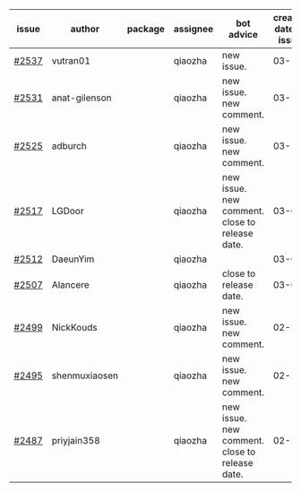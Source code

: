 | issue | author | package | assignee | bot advice | created date of issue | target release date | date from target |
| ------ | ------ | ------ | ------ | ------ | ------ | ------ | :-----: |
| [#2537](https://github.com/Azure/sdk-release-request/issues/2537) | vutran01 |  | qiaozha | new issue. | 03-15 | 03-29 |  |
| [#2531](https://github.com/Azure/sdk-release-request/issues/2531) | anat-gilenson |  | qiaozha | new issue. new comment. | 03-14 | 03-28 |  |
| [#2525](https://github.com/Azure/sdk-release-request/issues/2525) | adburch |  | qiaozha | new issue. new comment. | 03-11 | 03-21 |  |
| [#2517](https://github.com/Azure/sdk-release-request/issues/2517) | LGDoor |  | qiaozha | new issue. new comment. close to release date.  | 03-09 | 03-14 | -1 |
| [#2512](https://github.com/Azure/sdk-release-request/issues/2512) | DaeunYim |  | qiaozha |  | 03-03 | 03-07 |  |
| [#2507](https://github.com/Azure/sdk-release-request/issues/2507) | Alancere |  | qiaozha | close to release date.  | 03-03 | 03-17 | 1 |
| [#2499](https://github.com/Azure/sdk-release-request/issues/2499) | NickKouds |  | qiaozha | new issue. new comment. | 02-25 | 03-02 |  |
| [#2495](https://github.com/Azure/sdk-release-request/issues/2495) | shenmuxiaosen |  | qiaozha | new issue. new comment. | 02-25 | 03-01 |  |
| [#2487](https://github.com/Azure/sdk-release-request/issues/2487) | priyjain358 |  | qiaozha | new issue. new comment. close to release date.  | 02-25 | 03-14 | -1 |
